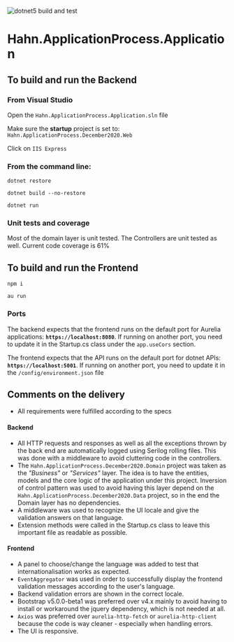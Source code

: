 ![dotnet5 build and test](https://github.com/suarezafelipe/Hahn.ApplicationProcess.Application/workflows/dotnet5andNodeCI/badge.svg?branch=master)

# Hahn.ApplicationProcess.Application

## To build and run the Backend

### From Visual Studio
Open the `Hahn.ApplicationProcess.Application.sln` file

Make sure the **startup** project is set to: `Hahn.ApplicationProcess.December2020.Web`

Click on `IIS Express`


### From the command line:
`dotnet restore`

`dotnet build --no-restore`

`dotnet run`

### Unit tests and coverage

Most of the domain layer is unit tested. The Controllers are unit tested as well. Current code coverage is 61%

## To build and run the Frontend

`npm i`

`au run`

### Ports

The backend expects that the frontend runs on the default port for Aurelia applications: **`https://localhost:8080`**. If running on another port, you need to update it in the Startup.cs class under the `app.useCors` section.

The frontend expects that the API runs on the default port for dotnet APIs: **`https://localhost:5001`**. If running on another port, you need to update it in the `/config/environment.json` file


## Comments on the delivery

- All requirements were fulfilled according to the specs

#### Backend

- All HTTP requests and responses as well as all the exceptions thrown by the back end are automatically logged using Serilog rolling files. This was done with a middleware to avoid cluttering code in the controllers.
- The `Hahn.ApplicationProcess.December2020.Domain` project was taken as the *"Business"* or *"Services"* layer. The idea is to have the entities, models and the core logic of the application under this project. Inversion of control pattern was used to avoid having this layer depend on the `Hahn.ApplicationProcess.December2020.Data` project, so in the end the Domain layer has no dependencies. 
- A middleware was used to recognize the UI locale and give the validation answers on that language. 
- Extension methods were called in the Startup.cs class to leave this important file as readable as possible.


#### Frontend

- A panel to choose/change the language was added to test that internationalisation works as expected.
- `EventAggregator` was used in order to successfully display the frontend validation messages according to the user's language.
- Backend validation errors are shown in the correct locale.
- Bootstrap v5.0.0-beta1 was preferred over v4.x mainly to avoid having to install or workaround the jquery dependency, which is not needed at all.
- `Axios` was preferred over `aurelia-http-fetch` or `aurelia-http-client` because the code is way cleaner - especially when handling errors.
- The UI is responsive.
